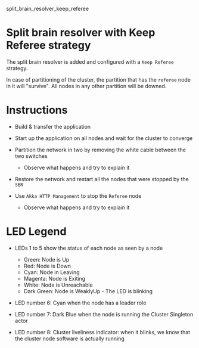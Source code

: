 split_brain_resolver_keep_referee

# Split brain resolver with Keep Referee strategy

The split brain resolver is added and configured with a `Keep Referee` strategy.

In case of partitioning of the cluster, the partition that has the `referee` node in it will "survive". All nodes in any other partition will be downed.

# Instructions

- Build & transfer the application
- Start up the application on all nodes and wait for the cluster to converge
- Partition the network in two by removing the white cable between the two
  switches
  - Observe what happens and try to explain it

- Restore the network and restart all the nodes that were stopped by the `SBR`
- Use `Akka HTTP Management` to stop the `Referee` node
  - Observe what happens and try to explain it

# LED Legend

- LEDs 1 to 5 show the status of each node as seen by a node
    - Green:      Node is Up
    - Red:        Node is Down
    - Cyan:       Node in Leaving
    - Magenta:    Node is Exiting
    - White:      Node is Unreachable
    - Dark Green: Node is WeaklyUp - The LED is blinking

- LED number 6: Cyan when the node has a leader role
- LED number 7: Dark Blue when the node is running the Cluster Singleton actor
- LED number 8: Cluster liveliness indicator: when it blinks, we know
                that the cluster node software is actually running
